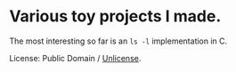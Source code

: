 # Various toy projects I made.

The most interesting so far is an `ls -l` implementation in C. 

License: Public Domain / [Unlicense](https://github.com/Pipeliner/misc).
